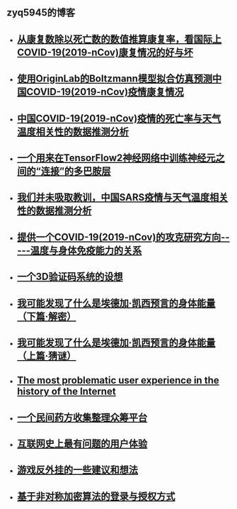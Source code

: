 zyq5945的博客
---------  
+ ## [从康复数除以死亡数的数值推算康复率，看国际上COVID-19(2019-nCov)康复情况的好与坏](blog_14.md)
+ ## [使用OriginLab的Boltzmann模型拟合仿真预测中国COVID-19(2019-nCov)疫情康复情况](blog_13.md)
+ ## [中国COVID-19(2019-nCov)疫情的死亡率与天气温度相关性的数据推测分析](blog_12.md)
+ ## [一个用来在TensorFlow2神经网络中训练神经元之间的“连接”的多巴胺层](blog_11.md)
+ ## [我们并未吸取教训，中国SARS疫情与天气温度相关性的数据推测分析](blog_10.md)
+ ## [提供一个COVID-19(2019-nCov)的攻克研究方向-----温度与身体免疫能力的关系](blog_9.md)
+ ## [一个3D验证码系统的设想](blog_8.md)
+ ## [我可能发现了什么是埃德加·凯西预言的身体能量（下篇·解密）](blog_7.md)
+ ## [我可能发现了什么是埃德加·凯西预言的身体能量（上篇·猜谜）](blog_6.md)
+ ## [The most problematic user experience in the history of the Internet](blog_5.md)
+ ## [一个民间药方收集整理众筹平台](blog_4.md)
+ ## [互联网史上最有问题的用户体验](blog_3.md)
+ ## [游戏反外挂的一些建议和想法](blog_2.md)
+ ## [基于非对称加密算法的登录与授权方式](blog_1.md)

